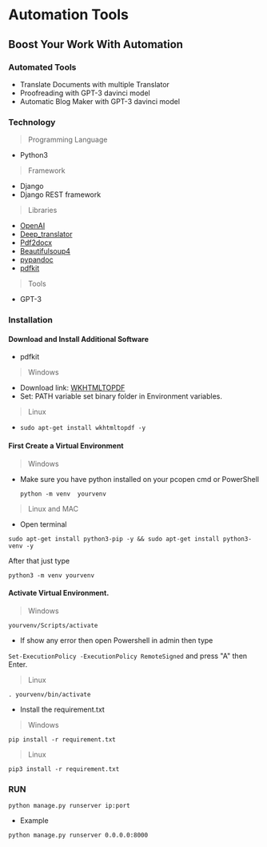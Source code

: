 # Automation Tools

## Boost Your Work With Automation

### Automated Tools

- Translate Documents with multiple Translator
- Proofreading with GPT-3 davinci model
- Automatic Blog Maker with GPT-3 davinci model

### Technology

> Programming Language

- Python3

> Framework

- Django
- Django REST framework

> Libraries

- [OpenAI](https://pypi.org/project/openai/)
- [Deep_translator](https://pypi.org/project/deep-translator/)
- [Pdf2docx](https://pypi.org/project/pdf2docx/)
- [Beautifulsoup4](https://pypi.org/project/beautifulsoup4/)
- [pypandoc](https://pypi.org/project/pypandoc/)
- [pdfkit](https://pypi.org/project/pdfkit/)

> Tools

- GPT-3

### Installation

#### Download and Install Additional Software

- pdfkit
> Windows

- Download link: [WKHTMLTOPDF](https://github.com/wkhtmltopdf/wkhtmltopdf/releases/download/0.12.4/wkhtmltox-0.12.4_msvc2015-win64.exe)
- Set: PATH variable set binary folder in Environment variables.

> Linux

- `sudo apt-get install wkhtmltopdf -y`

#### First Create a Virtual Environment

> Windows

- Make sure you have python installed on your pcopen cmd or PowerShell

  `python -m venv  yourvenv`

> Linux and MAC

- Open terminal

```
sudo apt-get install python3-pip -y && sudo apt-get install python3-venv -y
```

After that just type

`python3 -m venv yourvenv`

#### Activate Virtual Environment.

> Windows

`yourvenv/Scripts/activate`

- If show any error then open Powershell in admin
  then type

`Set-ExecutionPolicy -ExecutionPolicy RemoteSigned`
and press "A" then Enter.

> Linux

`. yourvenv/bin/activate`

- Install the requirement.txt

> Windows

`pip install -r requirement.txt`

> Linux

`pip3 install -r requirement.txt`

### RUN

`python manage.py runserver ip:port`

- Example

`python manage.py runserver 0.0.0.0:8000`